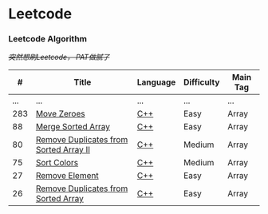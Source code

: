 # Leetcode

### Leetcode Algorithm
~~*突然想刷Leetcode， PAT做腻了*~~

| **#** | **Title** | **Language** | **Difficulty** | **Main Tag** |
| --- | --- | --- | --- | --- |
| ... | ... | ... | ... | ... |
| 283 | [Move Zeroes](https://leetcode-cn.com/problems/move-zeroes/) | [C++](./algorithms/cpp/283.move-zeroes/Solution.cpp) | Easy | Array |
| 88 | [Merge Sorted Array](https://leetcode.com/problems/merge-sorted-array/description/) | [C++](./algorithms/cpp/88.merge-sorted-array/Solution.cpp) | Easy | Array |
| 80 | [Remove Duplicates from Sorted Array II](https://leetcode.com/problems/remove-duplicates-from-sorted-array-ii/description/) | [C++](./algorithms/cpp/80.remove-duplicates-from-sorted-array-ii/Solution.cpp) | Medium | Array |
| 75 | [Sort Colors](https://leetcode.com/problems/sort-colors/description/) | [C++](./algorithms/cpp/75.sort-colors/Solution.cpp) | Medium | Array |
| 27 | [Remove Element](https://leetcode.com/problems/remove-element/description/) | [C++](./algorithms/cpp/27.remove-element/Solution.cpp) | Easy | Array |
| 26 | [Remove Duplicates from Sorted Array](https://leetcode.com/problems/remove-duplicates-from-sorted-array/description/) | [C++](./algorithms/cpp/26.remove-duplicates-from-sorted-array/Solution.cpp) | Easy | Array |